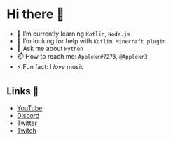 # Hi there 👋

- 🌱 I’m currently learning ```Kotlin```, ```Node.js```
- 🤔 I’m looking for help with ```Kotlin Minecraft plugin```
- 💬 Ask me about ```Python```
- 📫 How to reach me: ```Applekr#7273```, ```@Applekr3```
- ⚡ Fun fact: I *love* music

## Links 🔗
- [YouTube](https://www.youtube.com/Applekr)
- [Discord](https://discord.gg/j5kDaGGbXG)
- [Twitter](https://twitter.com/Applekr3)
- [Twitch](https://twitch.tv/applekorea_)
